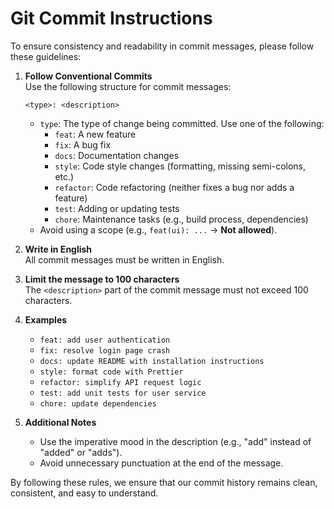 # Git Commit Instructions

To ensure consistency and readability in commit messages, please follow these guidelines:

1. **Follow Conventional Commits**  
   Use the following structure for commit messages:

   ```
   <type>: <description>
   ```

   - `type`: The type of change being committed. Use one of the following:
     - `feat`: A new feature
     - `fix`: A bug fix
     - `docs`: Documentation changes
     - `style`: Code style changes (formatting, missing semi-colons, etc.)
     - `refactor`: Code refactoring (neither fixes a bug nor adds a feature)
     - `test`: Adding or updating tests
     - `chore`: Maintenance tasks (e.g., build process, dependencies)
   - Avoid using a scope (e.g., `feat(ui): ...` → **Not allowed**).

2. **Write in English**  
   All commit messages must be written in English.

3. **Limit the message to 100 characters**  
   The `<description>` part of the commit message must not exceed 100 characters.

4. **Examples**

   - `feat: add user authentication`
   - `fix: resolve login page crash`
   - `docs: update README with installation instructions`
   - `style: format code with Prettier`
   - `refactor: simplify API request logic`
   - `test: add unit tests for user service`
   - `chore: update dependencies`

5. **Additional Notes**
   - Use the imperative mood in the description (e.g., "add" instead of "added" or "adds").
   - Avoid unnecessary punctuation at the end of the message.

By following these rules, we ensure that our commit history remains clean, consistent, and easy to understand.
